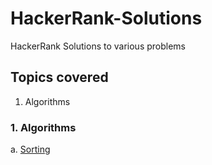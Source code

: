# HackerRank-Solutions
HackerRank Solutions to various problems 

## Topics covered 
  1. Algorithms

### 1. Algorithms
  a. [Sorting](https://github.com/ani-poroorkara/HackerRank-Solutions/tree/master/Algorithms/Sorting)
